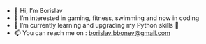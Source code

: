 - 👋 Hi, I’m Borislav
- 👀 I’m interested in gaming, fitness, swimming and now in coding
- 🌱 I’m currently learning and upgrading my Python skills 🐍
- 📫 You can reach me on : borislav.bbonev@gmail.com

<!---
BorislavBonevAlpha/BorislavBonevAlpha is a ✨ special ✨ repository because its `README.md` (this file) appears on your GitHub profile.
You can click the Preview link to take a look at your changes.
--->
